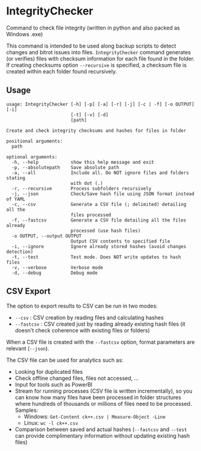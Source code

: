 # IntegrityChecker
Command to check file integrity (written in python and also packed as Windows .exe)

This command is intended to be used along backup scripts to detect changes and bitrot issues into files. ``IntegrityChecker`` command generates (or verifies) files with checksum information for each file found in the folder. If creating checksums option ``--recursive`` is specified, a checksum file is created within each folder found recursively. 

## Usage

```
usage: IntegrityChecker [-h] [-p] [-a] [-r] [-j] [-c | -f] [-o OUTPUT] [-i]
                        [-t] [-v] [-d]
                        [path]

Create and check integrity checksums and hashes for files in folder

positional arguments:
  path

optional arguments:
  -h, --help            show this help message and exit
  -p, --absolutepath    Save absolute path
  -a, --all             Include all. Do NOT ignore files and folders stating
                        with dot (.)
  -r, --recursive       Process subfolders recursively
  -j, --json            Check/Save hash file using JSON format instead of YAML
  -c, --csv             Generate a CSV file (; delimited) detailing all the
                        files processed
  -f, --fastcsv         Generate a CSV file detailing all the files already
                        processed (use hash files)
  -o OUTPUT, --output OUTPUT
                        Output CSV contents to specified file
  -i, --ignore          Ignore already stored hashes (avoid changes detection)
  -t, --test            Test mode. Does NOT write updates to hash files
  -v, --verbose         Verbose mode
  -d, --debug           Debug mode
```

## CSV Export

The option to export results to CSV can be run in two modes:
* `--csv` : CSV creation by reading files and calculating hashes
* `--fastcsv` : CSV created just by reading already existing hash files (it doesn't check coherence with existing files or folders)

When a CSV file is created with the `--fastcsv` option, format parameters are relevant (`--json`).

The CSV file can be used for analytics such as:
* Looking for duplicated files
* Check offline changed files, files not accessed, ...
* Input for tools such as PowerBI
* Stream for running processes (CSV file is written incrementally), so you can know how many files have been processed in folder structures where hundreds of thousands or millions of files need to be processed. Samples:
  * Windows: `Get-Content ck++.csv | Measure-Object -Line`
  * Linux: `wc -l ck++.csv`
* Comparison between saved and actual hashes (`--fastcsv` and `--test` can provide complimentary information without updating existing hash files)


